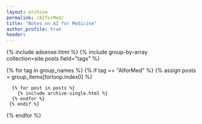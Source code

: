 ```yaml
---
layout: archive
permalink: /AIforMed/
title: "Notes on AI for Medicine"
author_profile: true
header:
---
```


{% include adsense.html %}
{% include group-by-array collection=site.posts field="tags" %}

{% for tag in group_names %}
    {% if tag == "AIforMed" %}
	  {% assign posts = group_items[forloop.index0] %}
<!---	  <h2 id="{{ tag | slugify }}" class="archive__subtitle">{{ tag }}</h2> -->
	  {% for post in posts %}
	    {% include archive-single.html %}
	  {% endfor %}
	 {% endif %}
{% endfor %}
